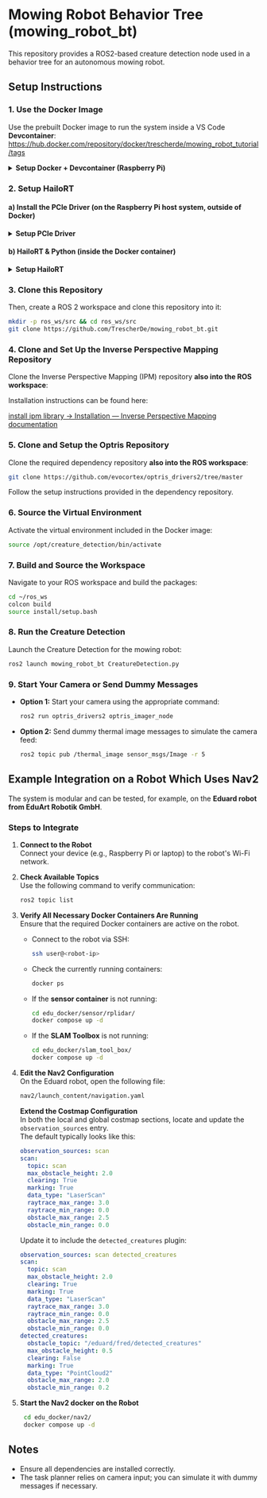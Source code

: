 # Mowing Robot Behavior Tree (mowing_robot_bt)

This repository provides a ROS2-based creature detection node used in a behavior tree for an autonomous mowing robot.

## Setup Instructions

### 1. Use the Docker Image

Use the prebuilt Docker image to run the system inside a VS Code **Devcontainer**:  
https://hub.docker.com/repository/docker/trescherde/mowing_robot_tutorial/tags

<details>
<summary><strong> Setup Docker + Devcontainer (Raspberry Pi)</strong></summary>

#### Install Docker on Raspberry Pi 5 (Ubuntu 24.04)

1. Download Docker binaries for AArch64:  
   https://download.docker.com/linux/static/stable/

2. Extract the archive:
   ```bash
   tar xzvf docker-<version>.tgz
   ```

3. Move Docker binaries to system path:
   ```bash
   sudo cp docker/* /usr/bin/
   ```

4. Create Docker group and add your user:
   ```bash
   sudo groupadd docker
   sudo usermod -aG docker $USER
   ```

5. If permission is denied using Docker:
   ```bash
   ls -l /var/run/docker.sock
   sudo chown root:docker /var/run/docker.sock
   ```

More details: https://docs.docker.com/engine/install/binaries/#install-daemon-and-client-binaries-on-linux

---

#### Set up the Devcontainer (VS Code)

1. Install VS Code and the **Dev Containers** extension.

2. Create a folder:
   ```bash
   mkdir ros2_jazzy && cd ros2_jazzy
   mkdir .devcontainer && cd .devcontainer
   ```

3. **Create `Dockerfile`** with the following content:
   ```Dockerfile
   FROM trescherde/mowing_robot_tutorial:ros-jazzy-creature-detection-hailort-v1.0

   # Set ROS Domain ID
   ENV ROS_DOMAIN_ID=0
   ```

4. **Create `devcontainer.json`** in the same folder:
   ```json
   {
     "name": "ros2_jazzy",
     "build": {
       "dockerfile": "Dockerfile"
     },
     "runArgs": [
       "-it",
       "--net=host",
       "--pid=host",
       "--env=DISPLAY=${localEnv:DISPLAY}",
       "--volume=/tmp/.X11-unix:/tmp/.X11-unix:rw",
       "--privileged",
       "--volume", "/dev:/dev",
       "--device=/dev/hailo0"
     ],
     "customizations": {
       "vscode": {
         "settings": {
           "terminal.integrated.shell.linux": "/bin/bash"
         },
         "mounts": [
           "type=bind,source=/lib/modules,target=/lib/modules",
           "type=bind,source=/usr/src,target=/usr/src"
         ],
         "remoteUser": "user",
         "extensions": [
           "ms-vscode.cmake-tools",
           "ms-python.python",
           "mhutchie.git-graph",
           "ms-vscode.makefile-tools",
           "ms-vscode.cpptools",
           "ms-azuretools.vscode-docker",
           "ms-vscode.cpptools",
           "ms-vscode.cpptools-extension-pack",
           "theumletteam.umlet"
         ]
       }
     },
	"postCreateCommand": "/bin/bash -c \"source /opt/creature_detection/bin/activate && pip install rosdep && pip install 'numpy<2' && sed -i 's|/workspaces/eduartrobotik_ros2_jazzy|/workspaces/ros2_jazzy|' ~/.bashrc\""
   }
   ```
   5. Navigate into your main folder (e.g. `ros2_jazzy`) in the terminal:
   ```bash
   cd ~/ros2_jazzy
   code .
   ```

   VS Code will open and show a popup: **"Reopen in container"** – click it to launch your devcontainer.

</details>

### 2. Setup HailoRT

#### a) Install the PCIe Driver (on the Raspberry Pi host system, outside of Docker)

   <details>
   <summary><strong>Setup PCIe Driver</strong></summary>
   
   1. Install dependencies:
      ```bash
      sudo apt update
      sudo apt install build-essential dkms
      ```
   
   2. Install kernel headers:
      ```bash
      apt search linux-headers-$(uname -r)
      sudo apt install linux-headers-<your-kernel-version>
      ```
      Example for Raspberry Pi:
      ```bash
      sudo apt install linux-headers-6.8.0-1020-raspi
      ```
   
   3. Reboot the Raspberry Pi:
      ```bash
      sudo reboot
      ```
   
   4. Download and install the Hailo PCIe driver:
      > You must create a developer account at [hailo.ai](https://hailo.ai/developer-zone/software-downloads/) and download the file:
      > `hailort-pcie-driver_4.20.0_all.deb`
   
      Then install it:
      ```bash
      sudo dpkg -i hailort-pcie-driver_4.20.0_all.deb
      ```
   
   5. Reboot again:
      ```bash
      sudo reboot
      ```
   
   ---
   </details>

#### b) HailoRT & Python (inside the Docker container)

   <details>
   <summary><strong>Setup HailoRT</strong></summary>
       
   1. Install the Hailo runtime `.deb`:
      > Download `hailort_4.20.0_arm64.deb` from [Hailo Developer Zone](https://hailo.ai/developer-zone/software-downloads/)
   
      Then inside the container:
      ```bash
      sudo dpkg -i hailort_4.20.0_arm64.deb
      ```
   
   2. Install the Hailo Python bindings:
   
      There is currently **no official Python 3.12 wheel** available.  
      You must build the Python bindings from source.
      
      Follow the build instructions here:  
      https://github.com/TrescherDe/ros2-hailort
   
   ---
 </details>

### 3. Clone this Repository

Then, create a ROS 2 workspace and clone this repository into it:

```bash
mkdir -p ros_ws/src && cd ros_ws/src
git clone https://github.com/TrescherDe/mowing_robot_bt.git
```

### 4. Clone and Set Up the Inverse Perspective Mapping Repository

Clone the Inverse Perspective Mapping (IPM) repository **also into the ROS workspace**:

Installation instructions can be found here: 

[install ipm library → Installation — Inverse Perspective Mapping  documentation](https://ipm-docs.readthedocs.io/en/latest/installation.html#installation)

### 5. Clone and Setup the Optris Repository

Clone the required dependency repository  **also into the ROS workspace**:

```bash
git clone https://github.com/evocortex/optris_drivers2/tree/master
```

Follow the setup instructions provided in the dependency repository.

### 6. Source the Virtual Environment

Activate the virtual environment included in the Docker image:

```bash
source /opt/creature_detection/bin/activate
```

### 7. Build and Source the Workspace

Navigate to your ROS workspace and build the packages:

```bash
cd ~/ros_ws
colcon build
source install/setup.bash
```

### 8. Run the Creature Detection

Launch the Creature Detection for the mowing robot:

```bash
ros2 launch mowing_robot_bt CreatureDetection.py
```

### 9. Start Your Camera or Send Dummy Messages

- **Option 1:** Start your camera using the appropriate command:

   ```bash
   ros2 run optris_drivers2 optris_imager_node
   ```

- **Option 2:** Send dummy thermal image messages to simulate the camera feed:

   ```bash
   ros2 topic pub /thermal_image sensor_msgs/Image -r 5
   ```

## Example Integration on a Robot Which Uses Nav2

The system is modular and can be tested, for example, on the **Eduard robot from EduArt Robotik GmbH**.

### Steps to Integrate

1. **Connect to the Robot**  
   Connect your device (e.g., Raspberry Pi or laptop) to the robot's Wi-Fi network.

2. **Check Available Topics**  
   Use the following command to verify communication:
   ```bash
   ros2 topic list
   ```
3. **Verify All Necessary Docker Containers Are Running**  
   Ensure that the required Docker containers are active on the robot.

   - Connect to the robot via SSH:
     ```bash
     ssh user@<robot-ip>
     ```

   - Check the currently running containers:
     ```bash
     docker ps
     ```

   - If the **sensor container** is not running:
     ```bash
     cd edu_docker/sensor/rplidar/
     docker compose up -d
     ```

   - If the **SLAM Toolbox** is not running:
     ```bash
     cd edu_docker/slam_tool_box/
     docker compose up -d
     ```

5. **Edit the Nav2 Configuration**  
   On the Eduard robot, open the following file:
      ```bash
      nav2/launch_content/navigation.yaml
      ```
   **Extend the Costmap Configuration**  
     In both the local and global costmap sections, locate and update the `observation_sources` entry.  
     The default typically looks like this:
   
     ```yaml
     observation_sources: scan
     scan:
       topic: scan
       max_obstacle_height: 2.0
       clearing: True
       marking: True
       data_type: "LaserScan"
       raytrace_max_range: 3.0
       raytrace_min_range: 0.0
       obstacle_max_range: 2.5
       obstacle_min_range: 0.0
     ```
   
     Update it to include the `detected_creatures` plugin:
   
     ```yaml
     observation_sources: scan detected_creatures
     scan:
       topic: scan
       max_obstacle_height: 2.0
       clearing: True
       marking: True
       data_type: "LaserScan"
       raytrace_max_range: 3.0
       raytrace_min_range: 0.0
       obstacle_max_range: 2.5
       obstacle_min_range: 0.0
     detected_creatures:
       obstacle_topic: "/eduard/fred/detected_creatures"
       max_obstacle_height: 0.5
       clearing: False
       marking: True
       data_type: "PointCloud2"
       obstacle_max_range: 2.0
       obstacle_min_range: 0.2
     ```

     
6. **Start the Nav2 docker on the Robot**
    ```bash
     cd edu_docker/nav2/
     docker compose up -d
     ```
    
## Notes
- Ensure all dependencies are installed correctly.
- The task planner relies on camera input; you can simulate it with dummy messages if necessary.
